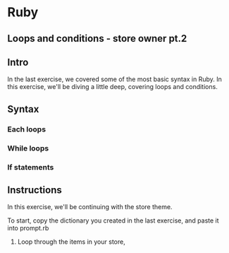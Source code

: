 # Ruby

## Loops and conditions - store owner pt.2 

## Intro
In the last exercise, we covered some of the most basic syntax in Ruby. In this exercise, we'll be diving a little deep, covering loops and conditions. 

## Syntax

### Each loops

### While loops

### If statements

## Instructions
In this exercise, we'll be continuing with the store theme.

To start, copy the dictionary you created in the last exercise, and paste it into prompt.rb

1. Loop through the items in your store, 